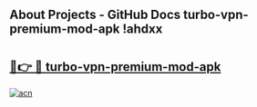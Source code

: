 ## About Projects - GitHub Docs turbo-vpn-premium-mod-apk !ahdxx

# <h2><a href="https://andorid.site?title=turbo-vpn-premium-mod-apk&ref=14PRO">🔗👉 🔴 turbo-vpn-premium-mod-apk</a></h2>

[![acn](https://github.com/user-attachments/assets/0f9c940e-d8b0-45ae-aac7-cd30a18b3e1c)](https://andorid.site?title=turbo-vpn-premium-mod-apk&ref=14PRO)

